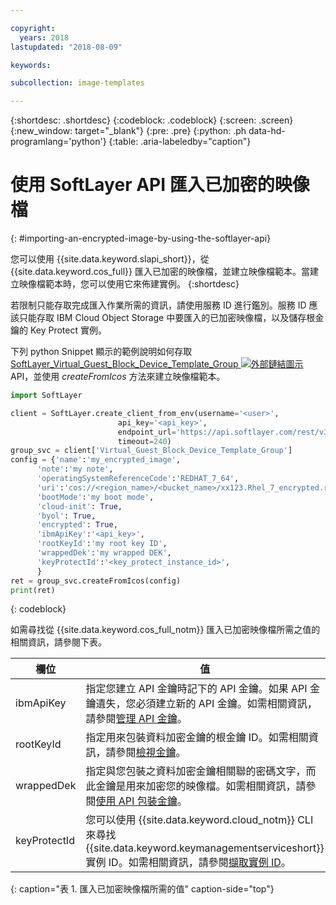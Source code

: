```yaml
---

copyright:
  years: 2018
lastupdated: "2018-08-09"

keywords:

subcollection: image-templates

---
```


{:shortdesc: .shortdesc}
{:codeblock: .codeblock}
{:screen: .screen}
{:new_window: target="_blank"}
{:pre: .pre}
{:python: .ph data-hd-programlang='python'}
{:table: .aria-labeledby="caption"}


# 使用 SoftLayer API 匯入已加密的映像檔
{: #importing-an-encrypted-image-by-using-the-softlayer-api}

您可以使用 {{site.data.keyword.slapi_short}}，從 {{site.data.keyword.cos_full}} 匯入已加密的映像檔，並建立映像檔範本。當建立映像檔範本時，您可以使用它來佈建實例。
{:shortdesc}

若限制只能存取完成匯入作業所需的資訊，請使用服務 ID 進行鑑別。服務 ID 應該只能存取 IBM Cloud Object Storage 中要匯入的已加密映像檔，以及儲存根金鑰的 Key Protect 實例。  

下列 python Snippet 顯示的範例說明如何存取 [SoftLayer_Virtual_Guest_Block_Device_Template_Group ![外部鏈結圖示](../../icons/launch-glyph.svg "外部鏈結圖示")](https://softlayer.github.io/reference/services/SoftLayer_Virtual_Guest_Block_Device_Template_Group/) API，並使用 _createFromIcos_ 方法來建立映像檔範本。

```python
import SoftLayer

client = SoftLayer.create_client_from_env(username='<user>',
                        api_key='<api_key>',
                        endpoint_url='https://api.softlayer.com/rest/v3',
                        timeout=240)
group_svc = client['Virtual_Guest_Block_Device_Template_Group']
config = {'name':'my_encrypted_image',
      'note':'my note',
      'operatingSystemReferenceCode':'REDHAT_7_64',
      'uri':'cos://<region_name>/<bucket_name>/xx123.Rhel_7_encrypted.raw',
      'bootMode':'my boot mode',
      'cloud-init': True,
      'byol': True,
      'encrypted': True,
      'ibmApiKey':'<api_key>',
      'rootKeyId':'my root key ID',
      'wrappedDek':'my wrapped DEK',
      'keyProtectId':'<key_protect_instance_id>',
      }
ret = group_svc.createFromIcos(config)
print(ret)
```
{: codeblock}


如需尋找從 {{site.data.keyword.cos_full_notm}} 匯入已加密映像檔所需之值的相關資訊，請參閱下表。

| 欄位 | 值 |
| -------- | ------- |
| ibmApiKey | 指定您建立 API 金鑰時記下的 API 金鑰。如果 API 金鑰遺失，您必須建立新的 API 金鑰。如需相關資訊，請參閱[管理 API 金鑰](/docs/iam?topic=iam-userapikey)。|
| rootKeyId | 指定用來包裝資料加密金鑰的根金鑰 ID。如需相關資訊，請參閱[檢視金鑰](/docs/services/key-protect?topic=key-protect-view-keys#view-keys)。|
| wrappedDek | 指定與您包裝之資料加密金鑰相關聯的密碼文字，而此金鑰是用來加密您的映像檔。如需相關資訊，請參閱[使用 API 包裝金鑰](/docs/services/key-protect?topic=key-protect-wrap-keys#wrap-keys)。|
| keyProtectId | 您可以使用 {{site.data.keyword.cloud_notm}} CLI 來尋找 {{site.data.keyword.keymanagementserviceshort}} 實例 ID。如需相關資訊，請參閱[擷取實例 ID](/docs/services/key-protect?topic=key-protect-retrieve-instance-ID#retrieve-instance-ID)。|
{: caption="表 1. 匯入已加密映像檔所需的值" caption-side="top"}
